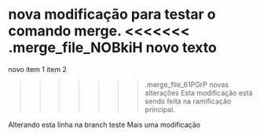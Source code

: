 nova modificação para testar o comando merge.
<<<<<<< .merge_file_NOBkiH
novo texto 
=======
novo item 1
item 2
>>>>>>> .merge_file_61PGrP
novas alterações
Esta modificação está sendo feita na ramificação principal.

Alterando esta linha na branch teste
Mais uma modificação
